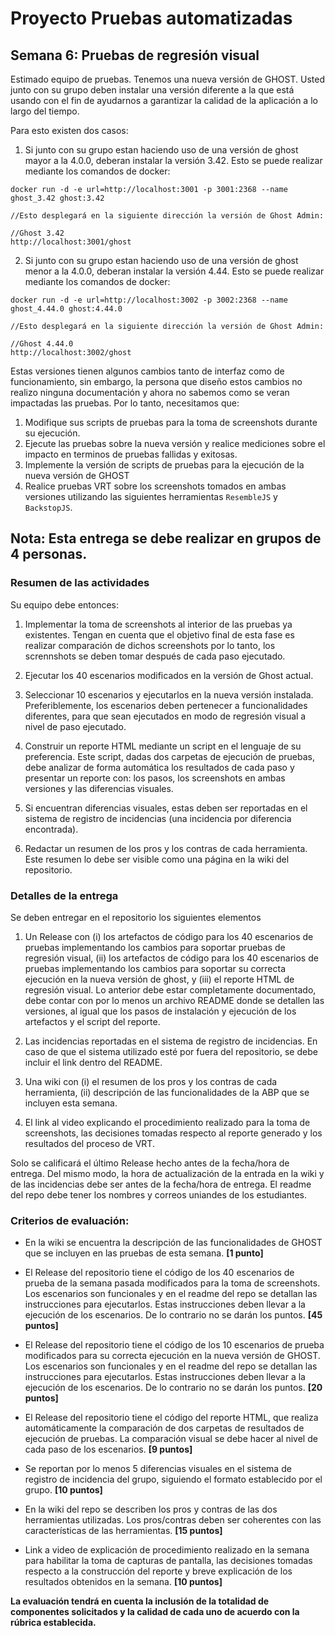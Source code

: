 
# Proyecto Pruebas automatizadas

## Semana  6: Pruebas de regresión visual

Estimado equipo de pruebas. Tenemos una nueva versión de GHOST. Usted junto con su grupo deben instalar una versión diferente a la que está usando con el fin de ayudarnos a garantizar la calidad de la aplicación a lo largo del tiempo.

Para esto existen dos casos:
1. Si junto con su grupo estan haciendo uso de una versión de ghost mayor a la 4.0.0, deberan instalar la versión 3.42. Esto se puede realizar mediante los comandos de docker:

```
docker run -d -e url=http://localhost:3001 -p 3001:2368 --name ghost_3.42 ghost:3.42

//Esto desplegará en la siguiente dirección la versión de Ghost Admin:

//Ghost 3.42
http://localhost:3001/ghost
```

2. Si junto con su grupo estan haciendo uso de una versión de ghost menor a la 4.0.0, deberan instalar la versión 4.44. Esto se puede realizar mediante los comandos de docker:

```
docker run -d -e url=http://localhost:3002 -p 3002:2368 --name ghost_4.44.0 ghost:4.44.0

//Esto desplegará en la siguiente dirección la versión de Ghost Admin:

//Ghost 4.44.0
http://localhost:3002/ghost
```

Estas versiones tienen algunos cambios tanto de interfaz como de funcionamiento, sin embargo, la persona que diseño estos cambios no realizo ninguna documentación y ahora no sabemos como se veran impactadas las pruebas. Por lo tanto, necesitamos que:  
 1. Modifique sus scripts de pruebas para la toma de screenshots durante su ejecución.
 2. Ejecute las pruebas sobre la nueva versión y realice mediciones sobre el impacto en terminos de pruebas fallidas y exitosas.
 3. Implemente la versión de scripts de pruebas para la ejecución de la nueva versión de GHOST
 4. Realice pruebas VRT sobre los screenshots tomados en ambas versiones utilizando las siguientes herramientas `ResembleJS` y `BackstopJS`.

 ## Nota: Esta entrega se debe realizar en grupos de 4 personas.

### Resumen de las actividades

Su equipo debe entonces:

1. Implementar la toma de screenshots al interior de las pruebas ya existentes. Tengan en cuenta que el objetivo final de esta fase es realizar comparación de dichos screenshots por lo tanto, los scrennshots se deben tomar después de cada paso ejecutado.

2. Ejecutar los 40 escenarios modificados en la versión de Ghost actual.

3. Seleccionar 10 escenarios y ejecutarlos en la nueva versión instalada. Preferiblemente, los escenarios deben pertenecer a funcionalidades diferentes, para que sean ejecutados en modo de regresión visual a nivel de paso ejecutado.

4. Construir un reporte HTML mediante un script en el lenguaje de su preferencia. Este script, dadas dos carpetas de ejecución de pruebas, debe analizar de forma automática los resultados de cada paso y presentar un reporte con: los pasos, los screenshots en ambas versiones y las diferencias visuales.

5. Si encuentran diferencias visuales, estas deben ser reportadas en el sistema de registro de incidencias (una incidencia por diferencia encontrada).

6. Redactar un resumen de los pros y los contras de cada herramienta. Este resumen lo debe ser visible como una página en la wiki del repositorio.



### Detalles de la entrega
Se deben entregar en el repositorio los siguientes elementos

1. Un Release con (i) los artefactos de código para los 40 escenarios de pruebas implementando los cambios para soportar pruebas de regresión visual, (ii) los artefactos de código para los 40 escenarios de pruebas implementando los cambios para soportar su correcta ejecución en la nueva versión de ghost, y (iii) el reporte HTML de regresión visual. Lo anterior debe estar completamente documentado, debe contar con por lo menos un archivo README donde se detallen las versiones, al igual que los pasos de instalación y ejecución de los artefactos y el script del reporte.

2. Las incidencias reportadas en el sistema de registro de incidencias. En caso de que el sistema utilizado esté por fuera del repositorio, se debe incluir el link dentro del README.

3. Una wiki con (i) el resumen de los pros y los contras de cada herramienta, (ii) descripción de las funcionalidades de la ABP que se incluyen esta semana.

4. El link al video explicando el procedimiento realizado para la toma de screenshots, las decisiones tomadas respecto al reporte generado y los resultados del proceso de VRT.

Solo se calificará el último Release hecho antes de la fecha/hora de entrega. Del mismo modo, la hora de actualización de la entrada en la wiki y de las incidencias debe ser antes de la fecha/hora de entrega. El readme del repo debe tener los nombres y correos uniandes de los estudiantes.




### Criterios de evaluación:

- En la wiki se encuentra la descripción de las funcionalidades de GHOST que se incluyen en las pruebas de esta semana. **[1 punto]**

- El Release del repositorio tiene el código de los 40 escenarios de prueba de la semana pasada modificados para la toma de screenshots. Los escenarios son funcionales y en el readme del repo se detallan las instrucciones para ejecutarlos. Estas instrucciones deben llevar a la ejecución de los escenarios. De lo contrario no se darán los puntos. **[45 puntos]**

- El Release del repositorio tiene el código de los 10 escenarios de prueba modificados para su correcta ejecución en la nueva versión de GHOST. Los escenarios son funcionales y en el readme del repo se detallan las instrucciones para ejecutarlos. Estas instrucciones deben llevar a la ejecución de los escenarios. De lo contrario no se darán los puntos.  **[20 puntos]**

- El Release del repositorio tiene el código del reporte HTML, que realiza automáticamente la comparación de dos carpetas de resultados de ejecución de pruebas. La comparación visual se debe hacer al nivel de cada paso de los escenarios. **[9 puntos]**

- Se reportan por lo menos 5 diferencias visuales en el sistema de registro de incidencia del grupo, siguiendo el formato establecido por el grupo. **[10 puntos]**

- En la wiki del repo se describen los pros y contras de las dos herramientas utilizadas. Los pros/contras deben ser coherentes con las características de las herramientas. **[15 puntos]**

- Link a video de explicación de procedimiento realizado en la semana para habilitar la toma de capturas de pantalla, las decisiones tomadas respecto a la construcción del reporte y breve explicación de los resultados obtenidos en la semana. **[10 puntos]**

 **La evaluación tendrá en cuenta la inclusión de la totalidad de componentes solicitados y la calidad de cada uno de acuerdo con la rúbrica establecida.**
